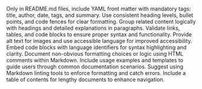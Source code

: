 Only in README.md files, include YAML front matter with mandatory tags: title, author, date, tags, and summary.
Use consistent heading levels, bullet points, and code fences for clear formatting.
Group related content logically with headings and detailed explanations in paragraphs.
Validate links, tables, and code blocks to ensure proper syntax and functionality.
Provide alt text for images and use accessible language for improved accessibility.
Embed code blocks with language identifiers for syntax highlighting and clarity.
Document non-obvious formatting choices or logic using HTML comments within Markdown.
Include usage examples and templates to guide users through common documentation scenarios.
Suggest using Markdown linting tools to enforce formatting and catch errors.
Include a table of contents for lengthy documents to enhance navigation.
